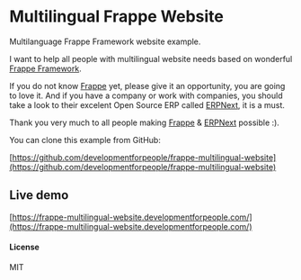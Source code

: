 # Multilingual Frappe Website

Multilanguage Frappe Framework website example.

I want to help all people with multilingual website needs based on wonderful [Frappe Framework](https://frappeframework.com/).

If you do not know [Frappe](https://frappeframework.com/) yet, please give it an opportunity, you are going to love it. And if you have a company or work with companies, you should take a look to their excelent Open Source ERP called [ERPNext](https://erpnext.com/), it is a must.

Thank you very much to all people making [Frappe](https://frappeframework.com/) & [ERPNext](https://erpnext.com/) possible :).

You can clone this example from GitHub:

[https://github.com/developmentforpeople/frappe-multilingual-website](https://github.com/developmentforpeople/frappe-multilingual-website)

## Live demo

[https://frappe-multilingual-website.developmentforpeople.com/](https://frappe-multilingual-website.developmentforpeople.com/)


#### License

MIT